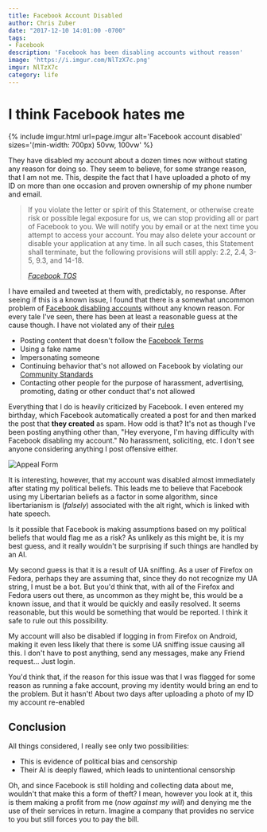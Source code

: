 ```yaml
---
title: Facebook Account Disabled
author: Chris Zuber
date: "2017-12-10 14:01:00 -0700"
tags:
- Facebook
description: 'Facebook has been disabling accounts without reason'
image: 'https://i.imgur.com/NlTzX7c.png'
imgur: NlTzX7c
category: life
---
```

# I think Facebook hates me

{% include imgur.html url=page.imgur alt='Facebook account disabled' sizes='(min-width: 700px) 50vw, 100vw' %}

They have disabled my account about a dozen times now without stating any reason
for doing so. They seem to believe, for some strange reason, that I am not me. This,
despite the fact that I have uploaded a photo of my ID on more than one occasion
and proven ownership of my phone number and email.

> If you violate the letter or spirit of this Statement, or otherwise create
> risk or possible legal exposure for us, we can stop providing all or part of
> Facebook to you. We will notify you by email or at the next time you attempt
> to access your account. You may also delete your account or disable your
> application at any time. In all such cases, this Statement shall terminate,
> but the following provisions will still apply: 2.2, 2.4, 3-5, 9.3, and 14-18.
>
> *[Facebook TOS](https://www.facebook.com/terms)*

I have emailed and tweeted at them with, predictably, no response. After seeing
if this is a known issue, I found that there is a somewhat uncommon problem of
[Facebook disabling accounts](https://techcrunch.com/2007/12/11/facebook-stirring-up-anger-for-disabling-accounts/ "Facebook Stirring Up Anger For Disabling Accounts | TechCrunch")
without any known reason. For every tale I've seen, there has been at least a
reasonable guess at the cause though. I have not violated any of their
[rules](https://www.facebook.com/help/103873106370583)

- Posting content that doesn't follow the [Facebook Terms](https://www.facebook.com/terms)
- Using a fake name
- Impersonating someone
- Continuing behavior that's not allowed on Facebook by violating our
[Community Standards](https://www.facebook.com/communitystandards/_)
- Contacting other people for the purpose of harassment, advertising, promoting,
dating or other conduct that's not allowed

Everything that I do is heavily criticized by Facebook. I even entered my birthday,
which Facebook automatically created a post for and then marked the post that
**they created** as spam. How odd is that? It's not as though I've been posting
anything other than, "Hey everyone, I'm having difficulty with Facebook disabling
my account." No harassment, soliciting, etc. I don't see anyone considering anything
I post offensive either.

![Appeal Form](https://i.imgur.com/EEXqSvF.png)

It is interesting, however, that my account was disabled almost immediately after
stating my political beliefs. This leads me to believe that Facebook using my
Libertarian beliefs as a factor in some algorithm, since libertarianism is (*falsely*)
associated with the alt right, which is linked with hate speech.

Is it possible that Facebook is making assumptions based on my political beliefs
that would flag me as a risk? As unlikely as this might be, it is my best guess,
and it really wouldn't be surprising if such things are handled by an AI.

My second guess is that it is a result of UA sniffing. As a user of Firefox on
Fedora, perhaps they are assuming that, since they do not recognize my UA string,
I must be a bot. But you'd think that, with all of the Firefox and Fedora users
out there, as uncommon as they might be, this would be a known issue, and that it
would be quickly and easily resolved. It seems reasonable, but this would be
something that would be reported. I think it safe to rule out this possibility.

My account will also be disabled if logging in from Firefox on Android, making it
even less likely that there is some UA sniffing issue causing all this. I don't have
to post anything, send any messages, make any Friend request... Just login.

You'd think that, if the reason for this issue was that I was flagged for some
reason as running a fake account, proving my identity would bring an end to the
problem. But it hasn't! About two days after uploading a photo of my ID my account
re-enabled

## Conclusion
All things considered, I really see only two possibilities:
- This is evidence of political bias and censorship
- Their AI is deeply flawed, which leads to unintentional censorship

Oh, and since Facebook is still holding and collecting data about me, wouldn't
that make this a form of theft? I mean, however you look at it, this is them
making a profit from me (*now against my will*) and denying me the use of their
services in return. Imagine a company that provides no service to you but still
forces you to pay the bill.

